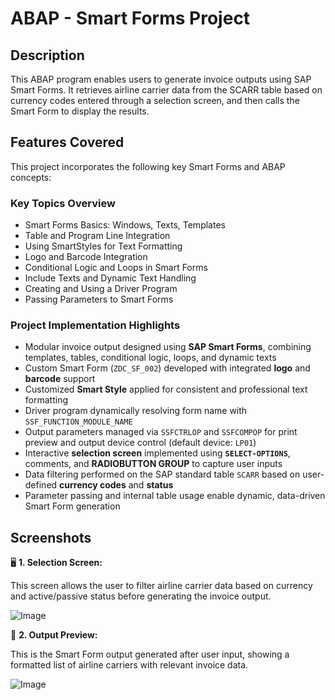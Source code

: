 # ABAP - Smart Forms Project

## Description
This ABAP program enables users to generate invoice outputs using SAP Smart Forms. It retrieves airline carrier data from the SCARR table based on currency codes entered through a selection screen, and then calls the Smart Form to display the results.

## Features Covered

This project incorporates the following key Smart Forms and ABAP concepts:

### Key Topics Overview
- Smart Forms Basics: Windows, Texts, Templates  
- Table and Program Line Integration  
- Using SmartStyles for Text Formatting  
- Logo and Barcode Integration  
- Conditional Logic and Loops in Smart Forms  
- Include Texts and Dynamic Text Handling  
- Creating and Using a Driver Program  
- Passing Parameters to Smart Forms  

### Project Implementation Highlights
- Modular invoice output designed using **SAP Smart Forms**, combining templates, tables, conditional logic, loops, and dynamic texts  
- Custom Smart Form (`ZDC_SF_002`) developed with integrated **logo** and **barcode** support  
- Customized **Smart Style** applied for consistent and professional text formatting  
- Driver program dynamically resolving form name with `SSF_FUNCTION_MODULE_NAME`  
- Output parameters managed via `SSFCTRLOP` and `SSFCOMPOP` for print preview and output device control (default device: `LP01`)  
- Interactive **selection screen** implemented using **`SELECT-OPTIONS`**, comments, and **RADIOBUTTON GROUP** to capture user inputs  
- Data filtering performed on the SAP standard table `SCARR` based on user-defined **currency codes** and **status**  
- Parameter passing and internal table usage enable dynamic, data-driven Smart Form generation


## Screenshots
🖥️ **1. Selection Screen:**

This screen allows the user to filter airline carrier data based on currency and active/passive status before generating the invoice output.

![Image](https://github.com/user-attachments/assets/4aa818cb-a7e0-411b-8212-5b40f202f3d6)

🧾 **2. Output Preview:**

This is the Smart Form output generated after user input, showing a formatted list of airline carriers with relevant invoice data.

![Image](https://github.com/user-attachments/assets/b9e9de3d-efbe-4c26-92b0-f97f10c82a59)

